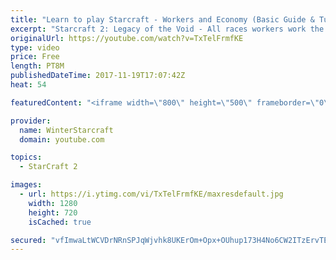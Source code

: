```yaml
---
title: "Learn to play Starcraft - Workers and Economy (Basic Guide & Tutorial)"
excerpt: "Starcraft 2: Legacy of the Void - All races workers work the same (mule notwithstanding!)  Wiki on mining: http://wiki.teamliquid.net/starcraft2/Mining_Minerals"
originalUrl: https://youtube.com/watch?v=TxTelFrmfKE
type: video
price: Free
length: PT8M
publishedDateTime: 2017-11-19T17:07:42Z
heat: 54

featuredContent: "<iframe width=\"800\" height=\"500\" frameborder=\"0\" src=\"https://www.youtube.com/embed/TxTelFrmfKE\" allow=\"accelerometer; autoplay; encrypted-media; gyroscope; picture-in-picture\" allowfullscreen></iframe>"

provider:
  name: WinterStarcraft
  domain: youtube.com

topics:
  - StarCraft 2

images:
  - url: https://i.ytimg.com/vi/TxTelFrmfKE/maxresdefault.jpg
    width: 1280
    height: 720
    isCached: true

secured: "vfImwaLtWCVDrNRnSPJqWjvhk8UKErOm+Opx+OUhup173H4No6CW2ITzErvTE2X3W7Q5/Yl0m2r3SciYx6Az797yNews2qyHXHQRfuQ3gRADXw5/SQjrcgl8mKsiNjv7i9fedb/BFokjaBLQ6YySLZ3NSe+9O/scJMTCqglASceOJh1+eOCyzFnVVWgp0oBnkaEutglq1qyH2CbDUihnoEALZrX/U6OcTu3FYDfxyAtcTwHHg5ipXkTLRAZ07Z6zrarscZnOPgC4KIS1Qlpn1mVK+smaQQ6t5UMpV+Sz7jEgiuHKF+A3ci2LXubn5TG6umhqUwLwnuX+g4unkSq01Fa2DYW72p3Ek5JeBiiyN3KDlwgEbalhmMkucMLYA8tcLqxi1yreveZZWIXOU++oyQ==;D2uYrZEUELTPZ8rU9Clivw=="
---
```


